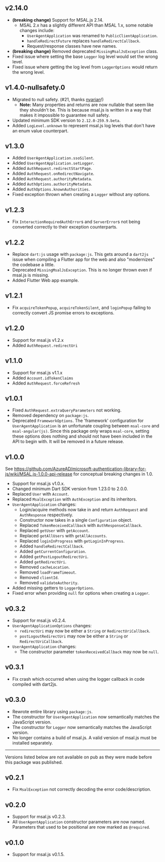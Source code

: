 ## v2.14.0
- **(breaking change)** Support for MSAL.js 2.14.
  - MSAL 2.x has a slightly different API than MSAL 1.x, some notable changes include:
    - `UserAgentApplication` was renamed to `PublicClientApplication`.
    - `handleRedirectFuture` replaces `handleRedirectCallback`.
    - Request/response classes have new names.
- **(breaking change)** Removed deprecated `MissingMsalJsException` class.
- Fixed issue where setting the base `Logger` log level would set the wrong level.
- Fixed issue where getting the log level from `LoggerOptions` would return the wrong level.

## v1.4.0-nullsafety.0
- Migrated to null safety. (#21, thanks [nyarian](https://github.com/nyarian)!)
  - **Note:** Many properties and returns are now nullable that seem like they shouldn't be. This is because msal.js is written in a way that makes it impossible to guarantee null safety.
- Updated minimum SDK version to `2.12.0-259.9.beta`.
- Added `LogLevel.unknown` to represent msal.js log levels that don't have an enum value counterpart.

## v1.3.0
- Added `UserAgentApplication.ssoSilent`.
- Added `UserAgentApplication.setLogger`.
- Added `AuthRequest.redirectStartPage`.
- Added `AuthRequest.onRedirectNavigate`.
- Added `AuthRequest.authorityMetadata`.
- Added `AuthOptions.authorityMetadata`.
- Added `AuthOptions.knownAuthorities`.
- Fixed exception thrown when creating a `Logger` without any options.

## v1.2.3
- Fix `InteractionRequiredAuthError`s and `ServerError`s not being converted correctly to their exception counterparts.

## v1.2.2
- Replace `dart:js` usage with `package:js`. This gets around a `dart2js` issue when compiling a Flutter app for the web and also "modernizes" the codebase a little. 
- Deprecated `MissingMsalJsException`. This is no longer thrown even if msal.js is missing.
- Added Flutter Web app example.

## v1.2.1
- Fix `acquireTokenPopup`, `acquireTokenSilent`, and `loginPopup` failing to correctly convert JS promise errors to exceptions.

## v1.2.0
- Support for msal.js v1.2.x
- Added `AuthRequest.redirectUri`

## v1.1.0
- Support for msal.js v1.1.x
- Added `Account.idTokenClaims`
- Added `AuthRequest.forceRefresh`

## v1.0.1
- Fixed `AuthRequest.extraQueryParameters` not working.
- Removed dependency on `package:js`.
- Deprecated `FrameworkOptions`. The 'framework' configuration for `UserAgentApplication` is an unfortunate coupling between `msal-core` and `msal-angular(js)`. Since this package only wraps `msal-core`, setting these options does nothing and should not have been included in the API to begin with. It will be removed in a future release.

## v1.0.0
See https://github.com/AzureAD/microsoft-authentication-library-for-js/wiki/MSAL.js-1.0.0-api-release for conceptual breaking changes in 1.0.

- Support for msal.js v1.0.x.
- Changed minimum Dart SDK version from 1.23.0 to 2.0.0.
- Replaced `User` with `Account`.
- Replaced `MsalException` with `AuthException` and its inheritors.
- `UserAgentApplication` changes:
  - Login/acquire methods now take in and return `AuthRequest` and `AuthResponse` respectively.
  - Constructor now takes in a single `Configuration` object.
  - Replaced `TokenReceivedCallback` with `AuthResponseCallback`.
  - Replaced `getUser` with `getAccount`.
  - Replaced `getAllUsers` with `getAllAccounts`.
  - Replaced `loginInProgress` with `getLoginInProgress`.
  - Added `handleRedirectCallback`.
  - Added `getCurrentConfiguration`.
  - Added `getPostLogoutRedirectUri`.
  - Added `getRedirectUri`.
  - Removed `cacheLocation`.
  - Removed `loadFrameTimeout`.
  - Removed `clientId`.
  - Removed `validateAuthority`.
- Added missing getters to `LoggerOptions`.
- Fixed error when providing `null` for options when creating a `Logger`.

## v0.3.2
- Support for msal.js v0.2.4.
- `UserAgentApplicationOptions` changes:
  - `redirectUri` may now be either a `String` or `RedirectUriCallback`.
  - `postLogoutRedirectUri` may now be either a `String` or `RedirectUriCallback`.
- `UserAgentApplication` changes:
  - The constructor parameter `tokenReceivedCallback` may now be `null`.

## v0.3.1
- Fix crash which occurred when using the logger callback in code compiled with dart2js.

## v0.3.0
- Rewrote entire library using `package:js`.
- The constructor for `UserAgentApplication` now semantically matches the JavaScript version.
- The constructor for `Logger` now semantically matches the JavaScript version.
- No longer contains a build of msal.js. A valid version of msal.js must be installed separately.

--------
Versions listed below are not available on pub as they were made before this package was published.

## v0.2.1
- Fix `MsalException` not correctly decoding the error code/description.

## v0.2.0
- Support for msal.js v0.2.3.
- All `UserAgentApplication` constructor parameters are now named. Parameters that used to be positional are now marked as `@required`.

## v0.1.0
- Support for msal.js v0.1.5.